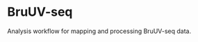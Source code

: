 # BruUV-seq
Analysis workflow for mapping and processing BruUV-seq data.

**<Repo Under Development>**
